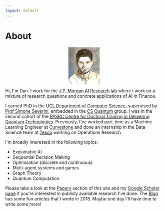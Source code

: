 ```yaml
---
layout: default
---
```


# About
                                   
<img src="assets/photos/deep_art_danial.jpg" alt="ddervs_photo" style="width:20%; display: block; margin-left: auto; margin-right: auto;">

Hi, I'm Dan. I work for the [J.P. Morgan AI Research lab](https://www.jpmorgan.com/global/technology/artificial-intelligence) where I work on a mixture of research questions and concrete applications of AI in Finance. 

I earned PhD in the [UCL Department of Computer Science](http://www.cs.ucl.ac.uk/home/), supervised by [Prof Simone Severini](http://www.ucl.ac.uk/~ucapsse/), embedded in the [CS Quantum](https://quantum.cs.ucl.ac.uk) group. I was in the second cohort of the [EPSRC Centre for Doctoral Training in Delivering Quantum Technologies](www.uclq.org/centre-for-doctoral-training/). Previously, I've worked part-time as a Machine Learning Engineer at [Curvestone](https://www.curvestone.io/) and done an internship in the Data Science team at [Tesco](https://www.tesco.com) working on Operations Research. 

I'm broadly interested in the following topics:

- Explainable AI
- Sequential Decision Making
- Optimisation (discrete and continuous)
- Multi-agent systems and games
- Graph Theory
- Quantum Computation

Please take a look at the [Papers](papers.md) section of this site and my [Google Scholar page](https://scholar.google.com/citations?user=ttWrIOcAAAAJ&hl=en) if you're interested in publicly available research I've done. The [Blog](blog.html) has some fun articles that I wrote in 2018. Maybe one day I'll have time to write some more!